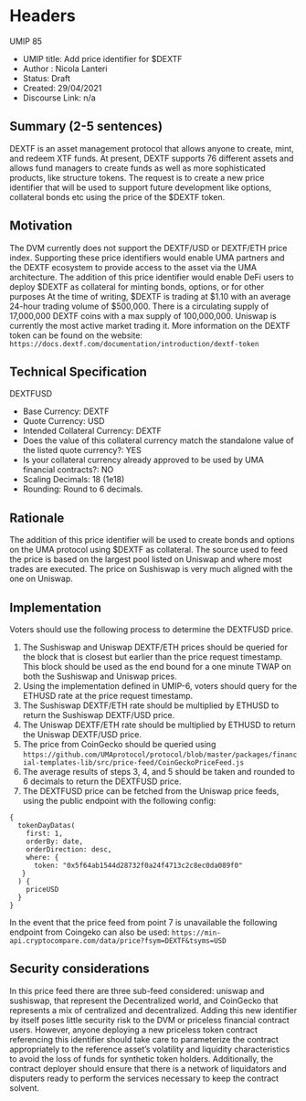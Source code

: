 # Headers

UMIP 85

* UMIP title: Add price identifier for $DEXTF
* Author : Nicola Lanteri
* Status: Draft
* Created: 29/04/2021
* Discourse Link: n/a

## Summary (2-5 sentences)
DEXTF is an asset management protocol that allows anyone to create, mint, and redeem XTF funds. At present, DEXTF supports 76 different assets and allows fund managers to create funds as well as more sophisticated products, like structure tokens.
The request is to create a new price identifier that will be used to support future development like options, collateral bonds etc using the price of the $DEXTF token.

## Motivation

The DVM currently does not support the DEXTF/USD or DEXTF/ETH price index. Supporting these price identifiers would enable UMA partners and the DEXTF ecosystem to provide access to the asset via the UMA architecture.
The addition of this price identifier would enable DeFi users to deploy $DEXTF as collateral for minting bonds, options, or for other purposes
At the time of writing, $DEXTF is trading at $1.10 with an average  24-hour trading volume of $500,000. There is a circulating supply of 17,000,000 DEXTF coins with a max supply of 100,000,000. Uniswap is currently the most active market trading it. More information on the DEXTF token can be found on the website: `https://docs.dextf.com/documentation/introduction/dextf-token`


## Technical Specification

DEXTFUSD

* Base Currency: DEXTF
* Quote Currency: USD
* Intended Collateral Currency: DEXTF
* Does the value of this collateral currency match the standalone value of the listed quote currency?: YES
* Is your collateral currency already approved to be used by UMA financial contracts?: NO
* Scaling Decimals: 18 (1e18)
* Rounding: Round to 6 decimals.

## Rationale

The addition of this price identifier will be used to create bonds and options on the UMA protocol using $DEXTF as collateral. The source used to feed the price is based on the largest pool listed on Uniswap and where most trades are executed. The price on Sushiswap is very much aligned with the one on Uniswap. 

## Implementation

Voters should use the following process to determine the DEXTFUSD price.

1. The Sushiswap and Uniswap DEXTF/ETH prices should be queried for the block that is closest but earlier than the price request timestamp. This block should be used as the end bound for a one minute TWAP on both the Sushiswap and Uniswap prices.
1. Using the implementation defined in UMIP-6, voters should query for the ETHUSD rate at the price request timestamp.
1. The Sushiswap DEXTF/ETH rate should be multiplied by ETHUSD to return the Sushiswap DEXTF/USD price.
1. The Uniswap DEXTF/ETH rate should be multiplied by ETHUSD to return the Uniswap DEXTF/USD price.
1. The price from CoinGecko should be queried using `https://github.com/UMAprotocol/protocol/blob/master/packages/financial-templates-lib/src/price-feed/CoinGeckoPriceFeed.js`
1. The average results of steps 3, 4, and 5 should be taken and rounded to 6 decimals to return the DEXTFUSD price.
1. The DEXTFUSD price can be fetched from the Uniswap price feeds, using the public endpoint with the following config:

```
{
  tokenDayDatas(
    first: 1,
    orderBy: date,
    orderDirection: desc,
    where: {
      token: "0x5f64ab1544d28732f0a24f4713c2c8ec0da089f0"
   }
  ) {
    priceUSD
  }
}
```

In the event that the price feed from point 7 is unavailable the following endpoint from Coingeko can also be used: `https://min-api.cryptocompare.com/data/price?fsym=DEXTF&tsyms=USD`

## Security considerations

In this price feed there are three sub-feed considered: uniswap and sushiswap, that represent the Decentralized world, and CoinGecko that represents a mix of centralized and decentralized.  Adding this new identifier by itself poses little security risk to the DVM or priceless financial contract users. However, anyone deploying a new priceless token contract referencing this identifier should take care to parameterize the contract appropriately to the reference asset’s volatility and liquidity characteristics to avoid the loss of funds for synthetic token holders. Additionally, the contract deployer should ensure that there is a network of liquidators and disputers ready to perform the services necessary to keep the contract solvent.

